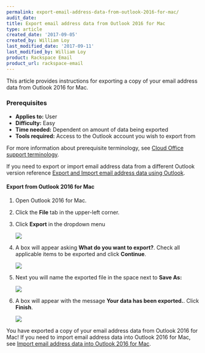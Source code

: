 ```yaml
---
permalink: export-email-address-data-from-outlook-2016-for-mac/
audit_date:
title: Export email address data from Outlook 2016 for Mac
type: article
created_date: '2017-09-05'
created_by: William Loy
last_modified_date: '2017-09-11'
last_modified_by: William Loy
product: Rackspace Email
product_url: rackspace-email
---
```


This article provides instructions for exporting a copy of your email address data from Outlook 2016 for Mac.

### Prerequisites

- **Applies to:** User
- **Difficulty:** Easy
- **Time needed:** Dependent on amount of data being exported
- **Tools required:**  Access to the Outlook account you wish to export from

For more information about prerequisite terminology, see [Cloud Office support terminology](/how-to/cloud-office-support-terminology/).

If you need to export or import email address data from a different Outlook version reference [Export and Import email address data using Outlook](/how-to/export-and-import-email-address-data-using-outlook).

#### Export from Outlook 2016 for Mac
1. Open Outlook 2016 for Mac.
1. Click the **File** tab in the upper-left corner.
2. Click **Export** in the dropdown menu

    <img src="{% asset_path rackspace-email/export-email-address-data-from-outlook-2016-for-mac/file_export2016.png %}" />

3. A box will appear asking **What do you want to export?**. Check all applicable items to be exported and click **Continue**.

    <img src="{% asset_path rackspace-email/export-email-address-data-from-outlook-2016-for-mac/items_exported2016.png %}" />

4. Next you will name the exported file in the space next to **Save As:**

    <img src="{% asset_path rackspace-email/export-email-address-data-from-outlook-2016-for-mac/save_as2016.png %}" />

5. A box will appear with the message **Your data has been exported.**. Click **Finish**.

    <img src="{% asset_path rackspace-email/export-email-address-data-from-outlook-2016-for-mac/finish_export2016.png %}" />

You have exported a copy of your email address data from Outlook 2016 for Mac! If you need to import email address data into Outlook 2016 for Mac, see [Import email address data into Outlook 2016 for Mac](/how-to/import-email-address-data-into-outlook-2016-for-mac).
